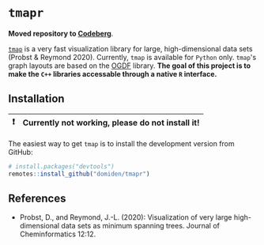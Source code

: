 
# `tmapr`

**Moved repository to [Codeberg](https://codeberg.org/domiden/tmapr)**.

[`tmap`](../../../../reymond-group/tmap) is a very fast visualization library
for large, high-dimensional data sets (Probst & Reymond 2020). Currently, `tmap` is available for
`Python` only. `tmap`'s graph layouts are based on the [OGDF](https://ogdf.uos.de/)
library. **The goal of this project is to make the `C++` libraries accessable
through a native `R` interface.**

## Installation

| :exclamation: | Currently not working, please do not install it! |
|---------------|:-------------------------------------------------|

The easiest way to get `tmap` is to install the development version from
GitHub:

```r
# install.packages("devtools")
remotes::install_github("domiden/tmapr")
```

## References

- Probst, D., and Reymond, J.-L. (2020): Visualization of very large high-dimensional data sets as minimum spanning trees. Journal of Cheminformatics 12:12.
  
